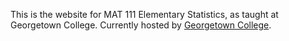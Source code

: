 This is the website for MAT 111 Elementary Statistics, as taught at Georgetown College.  Currently hosted by [Georgetown College](http://statistics.georgetowncollege.edu/index.php).
